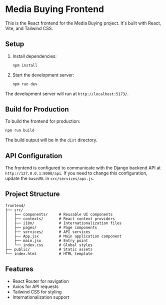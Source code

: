 # Media Buying Frontend

This is the React frontend for the Media Buying project. It's built with React, Vite, and Tailwind CSS.

## Setup

1. Install dependencies:
   ```bash
   npm install
   ```

2. Start the development server:
   ```bash
   npm run dev
   ```

The development server will run at `http://localhost:5173/`.

## Build for Production

To build the frontend for production:

```bash
npm run build
```

The build output will be in the `dist` directory.

## API Configuration

The frontend is configured to communicate with the Django backend API at `http://127.0.0.1:8000/api`. If you need to change this configuration, update the `baseURL` in `src/services/api.js`.

## Project Structure

```
frontend/
├── src/
│   ├── components/     # Reusable UI components
│   ├── contexts/       # React context providers
│   ├── i18n/           # Internationalization files
│   ├── pages/          # Page components
│   ├── services/       # API services
│   ├── App.jsx         # Main application component
│   ├── main.jsx        # Entry point
│   └── index.css       # Global styles
├── public/             # Static assets
└── index.html          # HTML template
```

## Features

- React Router for navigation
- Axios for API requests
- Tailwind CSS for styling
- Internationalization support